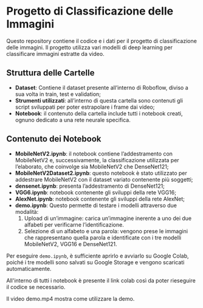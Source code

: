 # Progetto di Classificazione delle Immagini

Questo repository contiene il codice e i dati per il progetto di classificazione delle immagini. Il progetto utilizza vari modelli di deep learning per classificare immagini estratte da video. 

## Struttura delle Cartelle

- **Dataset**: Contiene il dataset presente all’interno di Roboflow, diviso a sua volta in
train, test e validation;
- **Strumenti utilizzati**: all’interno di questa cartella sono contenuti gli script sviluppati per poter estrapolare i frame dai video;
- **Notebook**: il contenuto della cartella include tutti i notebook creati, ognuno dedicato a una rete neurale specifica.

## Contenuto dei Notebook

- **MobileNetV2.ipynb**: il notebook contiene l’addestramento con MobileNetV2 e, successivamente, la classificazione utilizzata per l’elaborato, che coinvolge sia MobileNetV2 che DenseNet121;
- **MobileNetV2Dataset2.ipynb**: questo notebook è stato utilizzato per addestrare MobileNetV2 con il dataset variato contenente più soggetti;
- **densenet.ipynb**: presenta l’addestramento di DenseNet121;
- **VGG6.ipynb**: notebook contenente gli sviluppi della rete VGG16;
- **AlexNet.ipynb**: notebook contenente gli sviluppi della rete AlexNet;
- **demo.ipynb**: Questo permette di testare i modelli attraverso due modalità:
  1. Upload di un’immagine: carica un’immagine inerente a uno dei due alfabeti per verificarne l’identificazione.
  2. Selezione di un alfabeto e una parola: vengono prese le immagini che rappresentano quella parola e identificate con i tre modelli MobileNetV2, VGG16 e DenseNet121.

Per eseguire `demo.ipynb`, è sufficiente aprirlo e avviarlo su Google Colab, poiché i tre modelli sono salvati su Google Storage e vengono scaricati automaticamente.

All'interno di tutti i notebook è presente il link colab così da poter rieseguire il codice se necessario.

Il video demo.mp4 mostra come utilizzare la demo.